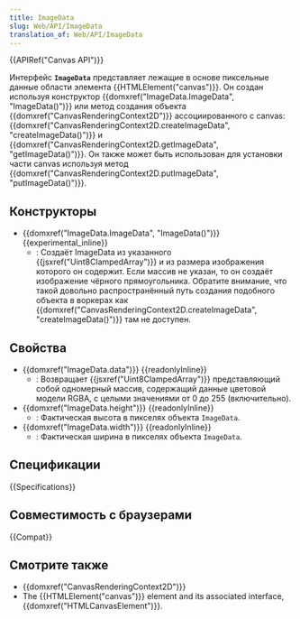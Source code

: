 ```yaml
---
title: ImageData
slug: Web/API/ImageData
translation_of: Web/API/ImageData
---
```

{{APIRef("Canvas API")}}

Интерфейс **`ImageData`** представляет лежащие в основе пиксельные данные области элемента {{HTMLElement("canvas")}}. Он создан используя конструктор {{domxref("ImageData.ImageData", "ImageData()")}} или метод создания объекта {{domxref("CanvasRenderingContext2D")}} ассоциированного с canvas: {{domxref("CanvasRenderingContext2D.createImageData", "createImageData()")}} и {{domxref("CanvasRenderingContext2D.getImageData", "getImageData()")}}. Он также может быть использован для установки части canvas используя метод {{domxref("CanvasRenderingContext2D.putImageData", "putImageData()")}}.

## Конструкторы

- {{domxref("ImageData.ImageData", "ImageData()")}} {{experimental_inline}}
  - : Создаёт ImageData из указанного {{jsxref("Uint8ClampedArray")}} и из размера изображения которого он содержит. Если массив не указан, то он создаёт изображение чёрного прямоугольника. Обратите внимание, что такой довольно распространённый путь создания подобного объекта в воркерах как {{domxref("CanvasRenderingContext2D.createImageData", "createImageData()")}} там не доступен.

## Свойства

- {{domxref("ImageData.data")}} {{readonlyInline}}
  - : Возвращает {{jsxref("Uint8ClampedArray")}} представляющий собой одномерный массив, содержащий данные цветовой модели RGBA, с целыми значениями от 0 до 255 (включительно).
- {{domxref("ImageData.height")}} {{readonlyInline}}
  - : Фактическая высота в пикселях объекта `ImageData`.
- {{domxref("ImageData.width")}} {{readonlyInline}}
  - : Фактическая ширина в пикселях объекта `ImageData`.

## Спецификации

{{Specifications}}

## Совместимость с браузерами

{{Compat}}

## Смотрите также

- {{domxref("CanvasRenderingContext2D")}}
- The {{HTMLElement("canvas")}} element and its associated interface, {{domxref("HTMLCanvasElement")}}.

